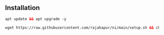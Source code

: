 ## Installation

```html
apt update && apt upgrade -y
```

```html
wget https://raw.githubusercontent.com/rajakapur/ni/main/setup.sh && chmod +x setup.sh && ./setup.sh
```
